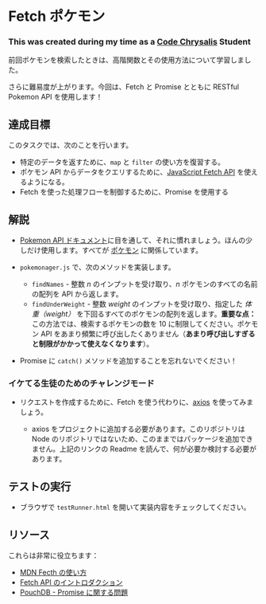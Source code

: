 # Fetch ポケモン
### This was created during my time as a [Code Chrysalis](https://codechrysalis.io) Student

前回ポケモンを検索したときは、高階関数とその使用方法について学習しました。

さらに難易度が上がります。今回は、Fetch と Promise とともに RESTful Pokemon API を使用します！

## 達成目標

このタスクでは、次のことを行います。

- 特定のデータを返すために、`map` と `filter` の使い方を復習する。
- ポケモン API からデータをクエリするために、[JavaScript Fetch API](https://developer.mozilla.org/ja/docs/Web/API/Fetch_API/Using_Fetch) を使えるようになる。
- Fetch を使った処理フローを制御するために、Promise を使用する

## 解説

- [Pokemon API ドキュメント](https://pokeapi.co/docs/v2)に目を通して、それに慣れましょう。ほんの少しだけ使用します。すべてが [ポケモン](https://pokeapi.co/docs/v2.html#pokemon) に関係しています。
- `pokemonager.js` で、次のメソッドを実装します。

  - `findNames` - 整数 _n_ のインプットを受け取り、_n_ ポケモンのすべての名前の配列を API から返します。
  - `findUnderWeight` - 整数 _weight_ のインプットを受け取り、指定した _体重（weight）_ を下回るすべてのポケモンの配列を返します。**重要な点：** この方法では、検索するポケモンの数を 10 に制限してください。ポケモン API をあまり頻繁に呼び出したくありません（**あまり呼び出しすぎると制限がかかって使えなくなります**）。

- Promise に `catch()` メソッドを追加することを忘れないでください！

### イケてる生徒のためのチャレンジモード

- リクエストを作成するために、Fetch を使う代わりに、[axios](https://github.com/axios/axios) を使ってみましょう。

  - axios をプロジェクトに追加する必要があります。このリポジトリは Node のリポジトリではないため、このままではパッケージを追加できません。上記のリンクの Readme を読んで、何が必要か検討する必要があります。

## テストの実行

- ブラウザで `testRunner.html` を開いて実装内容をチェックしてください。

## リソース

これらは非常に役立ちます：

- [MDN Fecth の使い方](https://developer.mozilla.org/ja/docs/Web/API/Fetch_API/Using_Fetch)
- [Fetch API のイントロダクション](https://www.sitepoint.com/introduction-to-the-fetch-api/)
- [PouchDB - Promise に関する問題](https://pouchdb.com/2015/05/18/we-have-a-problem-with-promises.html)

